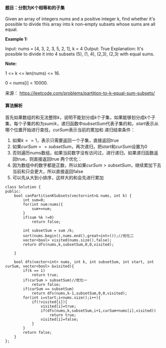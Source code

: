 #### 题目：分割为K个相等和的子集
Given an array of integers nums and a positive integer k, find whether it's possible to divide this array into k non-empty subsets whose sums are all equal.

 

**Example 1:**

Input: nums = [4, 3, 2, 3, 5, 2, 1], k = 4
Output: True
Explanation: It's possible to divide it into 4 subsets (5), (1, 4), (2,3), (2,3) with equal sums.

**Note:**

1 <= k <= len(nums) <= 16.

0 < nums[i] < 10000.



来源： https://leetcode.com/problems/partition-to-k-equal-sum-subsets/


#### 算法解析
首先如果数组的和无法整除$k$，说明不能划分成$k$个子集，如果能够划分成k个子集，每个子集的和为$sum/k$，递归函数中$subsetSum$代表子集的和，$start$表示从哪个位置开始进行查找，$curSum$表示当前的累加和
递归结束条件：
1. 如果$k==1$，表示只需要返回一个子集，直接返回true
2. 如果$curSum == subsetSum$，再次递归，把$start$和$curSum$设置为0
3. 否则遍历nums数组，如果当前数字没有访问过，进行递归，如果递归函数返回true，则直接返回true
两个优化：
1. 因为数组中的数字都是正数，所以如果$curSum>subsetSum$，继续累加下去当前和只会更大，所以直接返回false
2. 可以先从大到小排序，这样大的和会先进行累加
```
class Solution {
public:
    bool canPartitionKSubsets(vector<int>& nums, int k) {
        int sum=0;
        for(int num:nums){
            sum+=num;
        }
        if(sum %k !=0)
            return false;
        
        int subsetSum = sum /k;
        sort(nums.begin(),nums.end(),great<int>());//优化二
        vector<bool> visited(nums.size(),false);
        return dfs(nums,k,subsetSum,0,0,visited);
        
    }
    
    bool dfs(vector<int> nums, int k, int subsetSum, int start, int curSum, vector<bool> &visited){
        if(k == 1)
            return true;
        if(curSum > subsetSum)//优化一
            return false;
        if(curSum == subsetSum)
            return dfs(nums,k-1,subsetSum,0,0,visited);
        for(int i=start;i<nums.size();i++){
            if(!visited[i]){
                visited[i]=true;
                if(dfs(nums,k,subsetSum,i+1,curSum+nums[i],visited))
                    return true;
                visited[i]=false;
            }
        }
        return false;
    }
};
```
